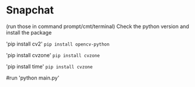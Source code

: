 # Snapchat
(run those in command prompt/cmt/terminal)
Check the python version and install the package 

'pip install cv2'
`pip install opencv-python`

'pip install cvzone'
`pip install cvzone`

'pip install time'
`pip install cvzone`


#run
'python main.py'
